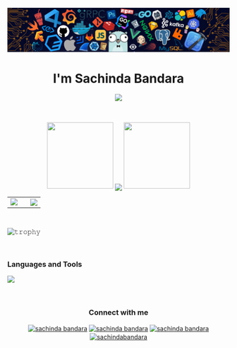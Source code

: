 <p align="center"><img src="https://raw.githubusercontent.com/KevinPatel04/KevinPatel04/master/header.png"></p>

<h1 align="center">I'm Sachinda Bandara</h1>
<p align="center">
  <a href="https://github.com/DenverCoder1/readme-typing-svg"><img src="https://readme-typing-svg.herokuapp.com?color=%23C8BE25&size=25&center=true&vCenter=true&width=1000&height=100&lines=Undergraduate+at+Sabaragamuwa+University+of+Sri+Lanka;Volunteer+at+IEEE+Student+Branch+SUSL;Graphic+Designer;"></a>
</p>

<br/>


<p align="center">
  <img height="150" width="150" src="https://github.com/JayantGoel001/JayantGoel001/blob/master/WEBP/left.webp">
  <img align="center" src="https://github-readme-streak-stats.herokuapp.com/?user=SachindaBandara&theme=dark&hide_border=true"/>
  <img height="150" width="150" src="https://github.com/JayantGoel001/JayantGoel001/blob/master/WEBP/right.webp">
</p>

<table align="center">
<tr border="none">
<td width="60%" align="center">
  <img  align="left"  src="https://github-readme-stats.vercel.app/api?username=SachindaBandara&theme=dark&show_icons=true&hide_border=true&count_private=true" />
</td>


<td width="40%" align="center">

  <img  align="center"  src="https://github-readme-stats.anuraghazra1.vercel.app/api/top-langs/?username=SachindaBandara&theme=dark&hide_border=true&no-bg=true&no-frame=true&langs_count=7"/>

  </td>
</tr>
</table>

<br/>

![𝚝𝚛𝚘𝚙𝚑𝚢](https://github-profile-trophy.vercel.app/?username=SachindaBandara&column=9&margin-w=15&margin-h=15&no-bg=true&no-frame=true&theme=juicyfresh)

<br/>

<h3 align="left">Languages and Tools</h3>
<p align="left">
  <a href="https://skillicons.dev">
    <img src="https://skillicons.dev/icons?i=git,bootstrap,c,css,discord,express,figma,firebase,github,html,idea,java,js,materialui,mongodb,mysql,nodejs,py,react,tailwind,vscode&perline=14" />
  </a>
</p>

<br/>

<h3 align="center">Connect with me</h3>
<p align="center">
<a href="https://twitter.com/sachinda bandara" target="blank"><img align="center" src="https://raw.githubusercontent.com/rahuldkjain/github-profile-readme-generator/master/src/images/icons/Social/twitter.svg" alt="sachinda bandara" height="30" width="40" /></a>
<a href="https://linkedin.com/in/sachinda bandara" target="blank"><img align="center" src="https://raw.githubusercontent.com/rahuldkjain/github-profile-readme-generator/master/src/images/icons/Social/linked-in-alt.svg" alt="sachinda bandara" height="30" width="40" /></a>
<a href="https://fb.com/sachinda bandara" target="blank"><img align="center" src="https://raw.githubusercontent.com/rahuldkjain/github-profile-readme-generator/master/src/images/icons/Social/facebook.svg" alt="sachinda bandara" height="30" width="40" /></a>
<a href="https://www.hackerrank.com/sachindabandara" target="blank"><img align="center" src="https://raw.githubusercontent.com/rahuldkjain/github-profile-readme-generator/master/src/images/icons/Social/hackerrank.svg" alt="sachindabandara" height="30" width="40" /></a>
</p>
